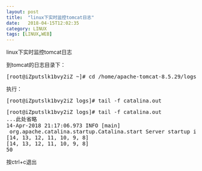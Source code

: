 ```yaml
---
layout: post
title:  "linux下实时监控tomcat日志"
date:   2018-04-15T12:02:35
category: LINUX
tags: [LINUX,WEB]
---
```


linux下实时监控tomcat日志

<p>到tomcat的日志目录下：</p><pre class="brush:bash;toolbar:false">[root@iZputslk1bvy2iZ&nbsp;~]#&nbsp;cd&nbsp;/home/apache-tomcat-8.5.29/logs/</pre><p>执行：</p><pre class="brush:bash;toolbar:false">[root@iZputslk1bvy2iZ&nbsp;logs]#&nbsp;tail&nbsp;-f&nbsp;catalina.out</pre><pre class="brush:bash;toolbar:false">[root@iZputslk1bvy2iZ&nbsp;logs]#&nbsp;tail&nbsp;-f&nbsp;catalina.out
...此处省略
14-Apr-2018&nbsp;21:17:06.973&nbsp;INFO&nbsp;[main]
&nbsp;org.apache.catalina.startup.Catalina.start&nbsp;Server&nbsp;startup&nbsp;in&nbsp;2391&nbsp;ms
[14,&nbsp;13,&nbsp;12,&nbsp;11,&nbsp;10,&nbsp;9,&nbsp;8]
[14,&nbsp;13,&nbsp;12,&nbsp;11,&nbsp;10,&nbsp;9,&nbsp;8]
50</pre><p>按ctrl+c退出<br/></p>